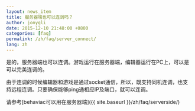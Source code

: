 ```yaml
---
layout: news_item
title: 服务器端也可以连调吗？
author: jonygli
date: 2015-12-10 21:48:00 +0800
categories: [faq]
permalink: /zh/faq/server_connect/
lang: zh
---
```


是的，服务器端也可以连调。游戏运行在服务器端，编辑器运行在PC上，可以是可以完美连调的。

由于连调的时候编辑器和游戏是通过socket通信，所以，既支持同机连调，也支持远程连调。只要确保能够ping通相应IP及端口，就可以连调。


请参考[behaviac可以用在服务器端]({{ site.baseurl }}/zh/faq/serverside/)

